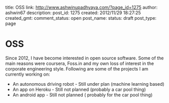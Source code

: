 title: OSS
link: http://www.ashwinupadhyaya.com/?page_id=1275
author: ashwin67
description: 
post_id: 1275
created: 2012/11/29 18:27:25
created_gmt: 
comment_status: open
post_name: 
status: draft
post_type: page

# OSS

Since 2012, I have become interested in open source software. Some of the main reasons were coursera, Foss.in and my own loss of interest in the corporate engineering style. Following are some of the projects I am currently working on: 

  * An autonomous driving robot - Still under plan (machine learning based)
  * An app on Heroku - Still not planned (probably a car pool thing)
  * An android app - Still not planned ( probably for the car pool thing)